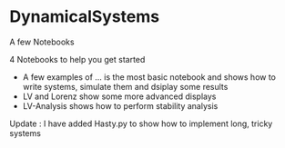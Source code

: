 # DynamicalSystems
 A few Notebooks


4 Notebooks to help you get started 
- A few examples of ... is the most basic notebook and shows how to write systems, simulate them and dsiplay some results
- LV and Lorenz show some more advanced displays
- LV-Analysis shows how to perform stability analysis

Update : I have added Hasty.py to show how to implement long, tricky systems
